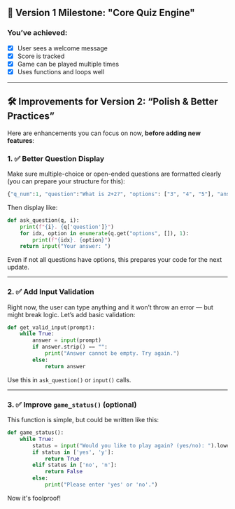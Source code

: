 ## 🧭 Version 1 Milestone: "Core Quiz Engine"

### You’ve achieved:

* [x] User sees a welcome message
* [x] Score is tracked
* [x] Game can be played multiple times
* [x] Uses functions and loops well

---

## 🛠️ Improvements for Version 2: “Polish & Better Practices”

Here are enhancements you can focus on now, **before adding new features**:

### 1. ✅ Better Question Display

Make sure multiple-choice or open-ended questions are formatted clearly (you can prepare your structure for this):

```python
{"q_num":1, "question":"What is 2+2?", "options": ["3", "4", "5"], "answer":"2", "point":1}
```

Then display like:

```python
def ask_question(q, i):
    print(f"{i}. {q['question']}")
    for idx, option in enumerate(q.get("options", []), 1):
        print(f"{idx}. {option}")
    return input("Your answer: ")
```

Even if not all questions have options, this prepares your code for the next update.

---

### 2. ✅ Add Input Validation

Right now, the user can type anything and it won’t throw an error — but might break logic. Let’s add basic validation:

```python
def get_valid_input(prompt):
    while True:
        answer = input(prompt)
        if answer.strip() == "":
            print("Answer cannot be empty. Try again.")
        else:
            return answer
```

Use this in `ask_question()` or `input()` calls.

---

### 3. ✅ Improve `game_status()` (optional)

This function is simple, but could be written like this:

```python
def game_status():
    while True:
        status = input("Would you like to play again? (yes/no): ").lower()
        if status in ['yes', 'y']:
            return True
        elif status in ['no', 'n']:
            return False
        else:
            print("Please enter 'yes' or 'no'.")
```

Now it's foolproof!